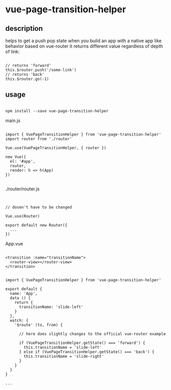 # vue-page-transition-helper

## description
helps to get a push pop state when you build an app with a native app like behavior based on vue-router
it returns different value regardless of depth of link:
<pre><code>
// returns 'forward'
this.$router.push('/some-link')
// returns 'back'
this.$router.go(-1)
</code></pre>

## usage

<pre><code>
npm install --save vue-page-transition-helper
</code></pre>

main.js

<pre><code>
import { VuePageTransitionHelper } from 'vue-page-transition-helper'
import router from './router'

Vue.use(VuePageTransitionHelper, { router })

new Vue({
  el: '#app',
  router,
  render: h => h(App)
})

</code></pre>

./router/router.js

<pre><code>

// dosen't have to be changed

Vue.use(Router)

export default new Router({
  ...
})
</code></pre>

App.vue

<pre><code>
&lt;transition :name="transitionName"&gt;
  &lt;router-view>&lt;/router-view&gt;
&lt;/transition&gt;
</pre></code>

<pre><code>
import { VuePageTransitionHelper } from 'vue-page-transition-helper'

export default {
  name: 'App',
  data () {
    return {
      transitionName: 'slide-left'
    }
  },
  watch: {
    '$route' (to, from) {

      // here does slightly changes to the official vue-router example

      if (VuePageTransitionHelper.getState() === 'forward') {
        this.transitionName = 'slide-left'
      } else if (VuePageTransitionHelper.getState() === 'back') {
        this.transitionName = 'slide-right'
      }
    }
  }
}

...
</code></pre>